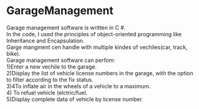# GarageManagement
Garage management software is written in C #. <br>
In the code, I used the principles of object-oriented programming like Inheritance and Encapsulation. <br>
Garge mangment cen handle with multiple kindes of vechiles(car, track, bike). <br>
Garage management software can perfom:<br>
1)Enter a new vechile to the garage.<br>
2)Display the list of vehicle license numbers in the garage, with the option to filter according to the fix status.<br>
3)4To inflate air in the wheels of a vehicle to a maximum.<br>
4) To refuel  vehicle (elctric/fuel.<br>
5)Display complete data of vehicle by license number.<br>
